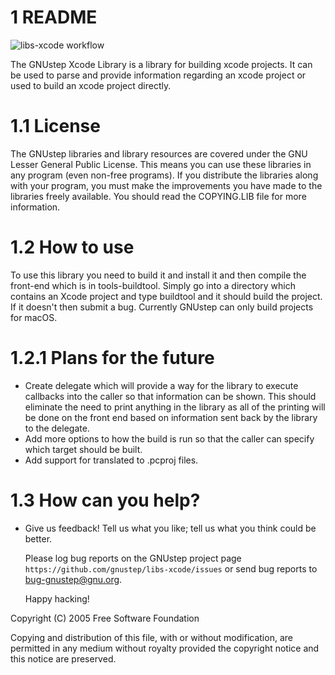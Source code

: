 1 README
==
![libs-xcode workflow](https://github.com/gnustep/libs-xcode/actions/workflows/main.yml/badge.svg)

The GNUstep Xcode Library is a library for building xcode projects. 
It can be used to parse and provide information regarding an 
xcode project or used to build an xcode project directly.

1.1 License
===========

The GNUstep libraries and library resources are covered under the GNU
Lesser General Public License.  This means you can use these libraries 
in any program (even non-free programs). If you distribute the libraries 
along with your program, you must make the improvements you have made to 
the libraries freely available. You should read the COPYING.LIB file for
more information. 

1.2 How to use
==============

To use this library you need to build it and install it and then compile
the front-end which is in tools-buildtool.  Simply go into a directory
which contains an Xcode project and type buildtool and it should build
the project.  If it doesn't then submit a bug.  Currently GNUstep can
only build projects for macOS.

1.2.1 Plans for the future
==========================

  * Create delegate which will provide a way for the library to
  execute callbacks into the caller so that information can be shown.
  This should eliminate the need to print anything in the library as all
  of the printing will be done on the front end based on information sent
  back by the library to the delegate.
  * Add more options to how the build is run so that the caller can specify
  which target should be built.
  * Add support for translated to .pcproj files.
  
1.3 How can you help?
=====================

   * Give us feedback!  Tell us what you like; tell us what you think
     could be better.

     Please log bug reports on the GNUstep project page
     `https://github.com/gnustep/libs-xcode/issues` or send bug reports
     to <bug-gnustep@gnu.org>.


     Happy hacking!

   Copyright (C) 2005 Free Software Foundation

   Copying and distribution of this file, with or without modification,
are permitted in any medium without royalty provided the copyright
notice and this notice are preserved.

